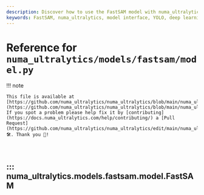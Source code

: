 ```yaml
---
description: Discover how to use the FastSAM model with numa_ultralytics. Learn about its interface and implementation details with practical examples.
keywords: FastSAM, numa_ultralytics, model interface, YOLO, deep learning, machine learning, segmentation, predictor, validator, Python
---
```


# Reference for `numa_ultralytics/models/fastsam/model.py`

!!! note

    This file is available at [https://github.com/numa_ultralytics/numa_ultralytics/blob/main/numa_ultralytics/models/fastsam/model.py](https://github.com/numa_ultralytics/numa_ultralytics/blob/main/numa_ultralytics/models/fastsam/model.py). If you spot a problem please help fix it by [contributing](https://docs.numa_ultralytics.com/help/contributing/) a [Pull Request](https://github.com/numa_ultralytics/numa_ultralytics/edit/main/numa_ultralytics/models/fastsam/model.py) 🛠️. Thank you 🙏!

<br>

## ::: numa_ultralytics.models.fastsam.model.FastSAM

<br><br>
